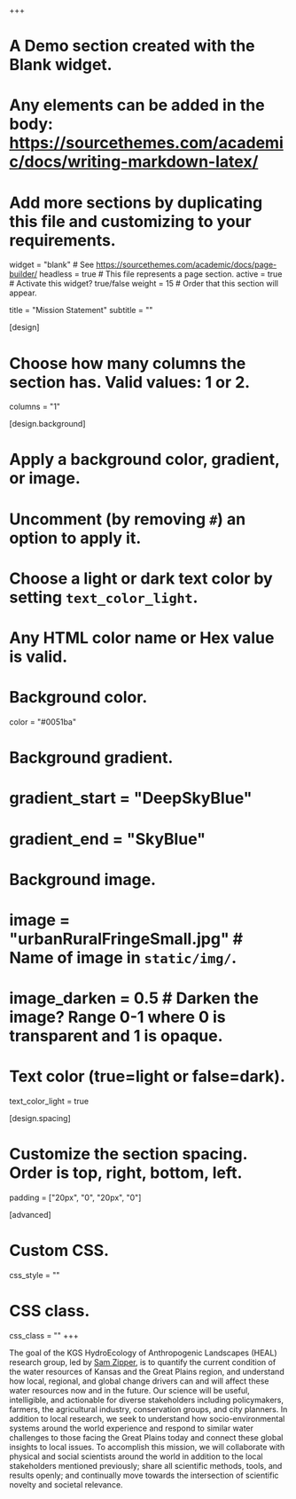 +++
# A Demo section created with the Blank widget.
# Any elements can be added in the body: https://sourcethemes.com/academic/docs/writing-markdown-latex/
# Add more sections by duplicating this file and customizing to your requirements.

widget = "blank"  # See https://sourcethemes.com/academic/docs/page-builder/
headless = true  # This file represents a page section.
active = true  # Activate this widget? true/false
weight = 15  # Order that this section will appear.

title = "Mission Statement"
subtitle = ""

[design]
  # Choose how many columns the section has. Valid values: 1 or 2.
  columns = "1"

[design.background]
  # Apply a background color, gradient, or image.
  #   Uncomment (by removing `#`) an option to apply it.
  #   Choose a light or dark text color by setting `text_color_light`.
  #   Any HTML color name or Hex value is valid.

  # Background color.
  color = "#0051ba"
  
  # Background gradient.
  # gradient_start = "DeepSkyBlue"
  # gradient_end = "SkyBlue"
  
  # Background image.
  # image = "urbanRuralFringeSmall.jpg"  # Name of image in `static/img/`.
  # image_darken = 0.5  # Darken the image? Range 0-1 where 0 is transparent and 1 is opaque.

  # Text color (true=light or false=dark).
  text_color_light = true

[design.spacing]
  # Customize the section spacing. Order is top, right, bottom, left.
  padding = ["20px", "0", "20px", "0"]

[advanced]
 # Custom CSS. 
 css_style = ""
 
 # CSS class.
 css_class = ""
+++

The goal of the KGS HydroEcology of Anthropogenic Landscapes (HEAL) research group, led by [Sam Zipper](authors/sam-zipper), is to quantify the current condition of the water resources of Kansas and the Great Plains region, and understand how local, regional, and global change drivers can and will affect these water resources now and in the future. Our science will be useful, intelligible, and actionable for diverse stakeholders including policymakers, farmers, the agricultural industry, conservation groups, and city planners. In addition to local research, we seek to understand how socio-environmental systems around the world experience and respond to similar water challenges to those facing the Great Plains today and connect these global insights to local issues. To accomplish this mission, we will collaborate with physical and social scientists around the world in addition to the local stakeholders mentioned previously; share all scientific methods, tools, and results openly; and continually move towards the intersection of scientific novelty and societal relevance.   
